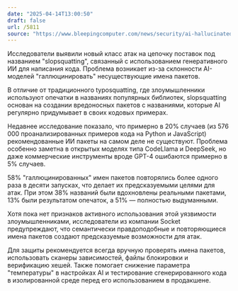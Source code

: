 ```yaml
---
date: "2025-04-14T13:00:50"
draft: false
url: /5811
source: "https://www.bleepingcomputer.com/news/security/ai-hallucinated-code-dependencies-become-new-supply-chain-risk/"
---
```


Исследователи выявили новый класс атак на цепочку поставок под названием "slopsquatting", связанный с использованием генеративного ИИ для написания кода. Проблема возникает из-за склонности AI-моделей "галлюцинировать" несуществующие имена пакетов.

В отличие от традиционного typosquatting, где злоумышленники используют опечатки в названиях популярных библиотек, slopsquatting основан на создании вредоносных пакетов с названиями, которые AI регулярно придумывает в своих кодовых примерах.

Недавнее исследование показало, что примерно в 20% случаев (из 576 000 проанализированных примеров кода на Python и JavaScript) рекомендованные ИИ пакеты на самом деле не существуют. Проблема особенно заметна в открытых моделях типа CodeLlama и DeepSeek, но даже коммерческие инструменты вроде GPT-4 ошибаются примерно в 5% случаев.

58% "галлюцинированных" имен пакетов повторялись более одного раза в десяти запусках, что делает их предсказуемыми целями для атак. При этом 38% названий были вдохновлены реальными пакетами, 13% были результатом опечаток, а 51% — полностью выдуманными.

Хотя пока нет признаков активного использования этой уязвимости злоумышленниками, исследователи из компании Socket предупреждают, что семантически правдоподобные и повторяющиеся имена пакетов создают предсказуемые возможности для атак.

Для защиты рекомендуется всегда вручную проверять имена пакетов, использовать сканеры зависимостей, файлы блокировки и верификацию хешей. Также помогает снижение параметра "температуры" в настройках AI и тестирование сгенерированного кода в изолированной среде перед его использованием в продакшене.